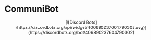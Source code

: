 # CommuniBot

<center>[![Discord Bots](https://discordbots.org/api/widget/406890237604790302.svg)](https://discordbots.org/bot/406890237604790302)</center>
